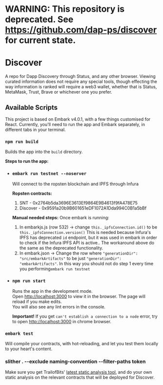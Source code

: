 # __WARNING__: This repository is deprecated. See https://github.com/dap-ps/discover for current state.

# Discover

A repo for Dapp Discovery through Status, and any other browser. Viewing curated information does not require any special tools, though effecting the way information is ranked will require a web3 wallet, whether that is Status, MetaMask, Trust, Brave or whichever one you prefer.

## Available Scripts

This project is based on Embark v4.0.1, with a few things customised for React. Currently, you'll need to run the app and Embark separately, in different tabs in your terminal.

### `npm run build`

Builds the app into the `build` directory.
  
**Steps to run the app:**

* ### `embark run testnet --noserver`
	Will connect to the ropsten blockchain and IPFS through Infura

	**Ropsten contracts:**

	1. SNT - 0x2764b5da3696E3613Ef9864E9B4613f9fA478E75
	2. Discover - 0x9591a20b9B601651eDF1072A1Dda994C0B1a5bBf

	**Manual needed steps:**
	Once embark is running:
	1.  In embarkjs.js (row 532) -> change `this._ipfsConnection.id()` to be `this._ipfsConnection.version()`
		This is needed because Infura's IPFS has deprecated `id` endpoint, but it was used in embark in order to check if the Infura IPFS API is active.. The workaround above do the same as the deprecated functionality.
	2.  In embark.json -> Change the row where `"generationDir": "src/embarkArtifacts"` to be  just `"generationDir": "embarkArtifacts"`. In this way you should not do step 1 every time you performing`embark run testnet`
 
* ### `npm run start`

  Runs the app in the development mode.<br>
  Open [http://localhost:3000](http://localhost:3000) to view it in the browser.
  The page will reload if you make edits.<br>
  You will also see any lint errors in the console.
 
	 **Important!** If you get `can't establish a connection to a node` error, try to open [http://localhost:3000](http://localhost:3000) in chrome browser.
 
### `embark test`

Will compile your contracts, with hot-reloading, and let you test them locally to your heart's content.

### slither . --exclude naming-convention --filter-paths token

Make sure you get TrailofBits' [latest static analysis tool](https://securityonline.info/slither/), and do your own static analysis on the relevant contracts that will be deployed for Discover.
